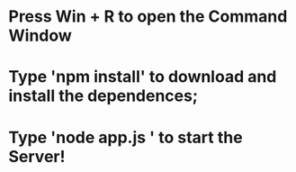 # Press Win + R to open the Command Window
# Type 'npm install' to download and install the dependences;
# Type 'node app.js ' to start the Server!
